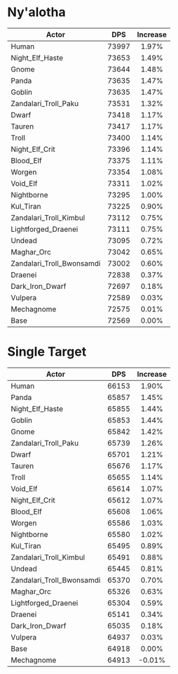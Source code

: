 # Ny'alotha
| Actor | DPS | Increase |
|---|:---:|:---:|
|Human|73997|1.97%|
|Night_Elf_Haste|73653|1.49%|
|Gnome|73644|1.48%|
|Panda|73635|1.47%|
|Goblin|73635|1.47%|
|Zandalari_Troll_Paku|73531|1.32%|
|Dwarf|73418|1.17%|
|Tauren|73417|1.17%|
|Troll|73400|1.14%|
|Night_Elf_Crit|73396|1.14%|
|Blood_Elf|73375|1.11%|
|Worgen|73354|1.08%|
|Void_Elf|73311|1.02%|
|Nightborne|73295|1.00%|
|Kul_Tiran|73225|0.90%|
|Zandalari_Troll_Kimbul|73112|0.75%|
|Lightforged_Draenei|73111|0.75%|
|Undead|73095|0.72%|
|Maghar_Orc|73042|0.65%|
|Zandalari_Troll_Bwonsamdi|73002|0.60%|
|Draenei|72838|0.37%|
|Dark_Iron_Dwarf|72697|0.18%|
|Vulpera|72589|0.03%|
|Mechagnome|72575|0.01%|
|Base|72569|0.00%|

# Single Target
| Actor | DPS | Increase |
|---|:---:|:---:|
|Human|66153|1.90%|
|Panda|65857|1.45%|
|Night_Elf_Haste|65855|1.44%|
|Goblin|65853|1.44%|
|Gnome|65842|1.42%|
|Zandalari_Troll_Paku|65739|1.26%|
|Dwarf|65701|1.21%|
|Tauren|65676|1.17%|
|Troll|65655|1.14%|
|Void_Elf|65614|1.07%|
|Night_Elf_Crit|65612|1.07%|
|Blood_Elf|65608|1.06%|
|Worgen|65586|1.03%|
|Nightborne|65580|1.02%|
|Kul_Tiran|65495|0.89%|
|Zandalari_Troll_Kimbul|65491|0.88%|
|Undead|65445|0.81%|
|Zandalari_Troll_Bwonsamdi|65370|0.70%|
|Maghar_Orc|65326|0.63%|
|Lightforged_Draenei|65304|0.59%|
|Draenei|65141|0.34%|
|Dark_Iron_Dwarf|65035|0.18%|
|Vulpera|64937|0.03%|
|Base|64918|0.00%|
|Mechagnome|64913|-0.01%|
